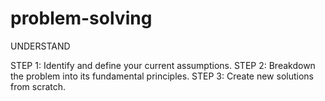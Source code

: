 # problem-solving

UNDERSTAND 

STEP 1: Identify and define your current assumptions. 
STEP 2: Breakdown the problem into its fundamental principles. 
STEP 3: Create new solutions from scratch.
